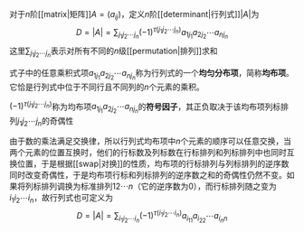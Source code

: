 对于$n$阶[[matrix|矩阵]]$A=(a_{ij})$，定义$n$阶[[determinant|行列式]]$|A|$为
$$
D=|A|=\sum_{j_1j_2\cdots j_n}(-1)^{\tau(j_1j_2\cdots j_n)}a_{1j_1}a_{2j_2}\cdots a_{nj_n}
$$
这里$\sum_{j_1j_2\cdots j_n}$表示对所有不同的$n$级[[permutation|排列]]求和

式子中的任意乘积式项$a_{1j_1}a_{2j_2}\cdots a_{nj_n}$称为行列式的一个**均匀分布项**，简称**均布项**。它恰是行列式中位于不同行且不同列的$n$个元素的乘积。

$(-1)^{\tau(j_1j_2\cdots j_n)}$称为均布项$a_{1j_1}a_{2j_2}\cdots a_{nj_n}$的**符号因子**，其正负取决于该均布项列标排列$j_1j_2\cdots j_n$的奇偶性

由于数的乘法满足交换律，所以行列式均布项中$n$个元素的顺序可以任意交换，当两个元素的位置互换时，他们的行标数及列标数在行标排列和列标排列中也同时互换位置，于是根据[[swap|对换]]的性质，均布项的行标排列与列标排列的逆序数同时改变奇偶性，于是均布项行标和列标排列的逆序数之和的奇偶性仍然不变。如果将列标排列调换为标准排列$12\cdots n$（它的逆序数为$0$），而行标排列随之变为$i_1i_2\cdots i_n$，故行列式也可定义为
$$
D=|A|=\sum_{i_1i_2\cdots i_n}(-1)^{\tau(i_1i_2\cdots i_n)}a_{i_11}a_{i_22}\cdots a_{i_nn}
$$